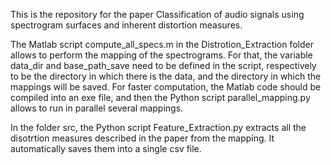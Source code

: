 This is the repository for the paper Classification of audio signals using spectrogram surfaces and inherent distortion measures.


The Matlab script compute_all_specs.m in the Distrotion_Extraction folder allows to perform the mapping of the spectrograms.
For that, the variable data_dir and base_path_save need to be defined in the script, respectively to be the directory in which there is the data, and the directory in which the mappings will be saved.
For faster computation, the Matlab code should be compiled into an exe file, and then the Python script parallel_mapping.py allows to run in parallel several mappings.

In the folder src, the Python script Feature_Extraction.py extracts all the disotrtion measures described in the paper from the mapping. 
It automatically saves them into a single csv file.
